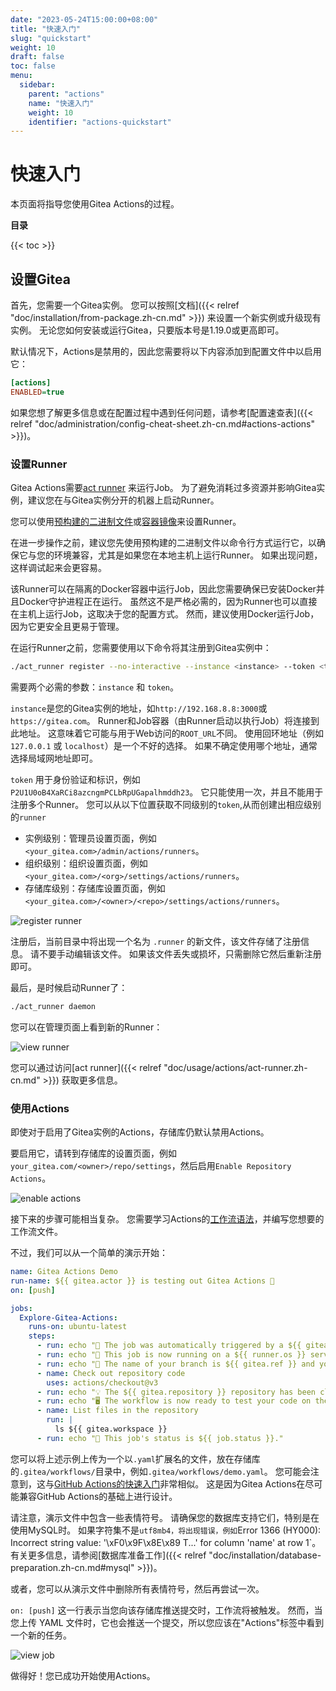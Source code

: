 ```yaml
---
date: "2023-05-24T15:00:00+08:00"
title: "快速入门"
slug: "quickstart"
weight: 10
draft: false
toc: false
menu:
  sidebar:
    parent: "actions"
    name: "快速入门"
    weight: 10
    identifier: "actions-quickstart"
---
```


# 快速入门

本页面将指导您使用Gitea Actions的过程。

**目录**

{{< toc >}}

## 设置Gitea

首先，您需要一个Gitea实例。
您可以按照[文档]({{< relref "doc/installation/from-package.zh-cn.md" >}}) 来设置一个新实例或升级现有实例。
无论您如何安装或运行Gitea，只要版本号是1.19.0或更高即可。

默认情况下，Actions是禁用的，因此您需要将以下内容添加到配置文件中以启用它：

```ini
[actions]
ENABLED=true
```

如果您想了解更多信息或在配置过程中遇到任何问题，请参考[配置速查表]({{< relref "doc/administration/config-cheat-sheet.zh-cn.md#actions-actions" >}})。

### 设置Runner

Gitea Actions需要[act runner](https://gitea.com/gitea/act_runner) 来运行Job。
为了避免消耗过多资源并影响Gitea实例，建议您在与Gitea实例分开的机器上启动Runner。

您可以使用[预构建的二进制文件](http://dl.gitea.com/act_runner)或[容器镜像](https://hub.docker.com/r/gitea/act_runner/tags)来设置Runner。

在进一步操作之前，建议您先使用预构建的二进制文件以命令行方式运行它，以确保它与您的环境兼容，尤其是如果您在本地主机上运行Runner。
如果出现问题，这样调试起来会更容易。

该Runner可以在隔离的Docker容器中运行Job，因此您需要确保已安装Docker并且Docker守护进程正在运行。
虽然这不是严格必需的，因为Runner也可以直接在主机上运行Job，这取决于您的配置方式。
然而，建议使用Docker运行Job，因为它更安全且更易于管理。

在运行Runner之前，您需要使用以下命令将其注册到Gitea实例中：

```bash
./act_runner register --no-interactive --instance <instance> --token <token>
```

需要两个必需的参数：`instance` 和 `token`。

`instance`是您的Gitea实例的地址，如`http://192.168.8.8:3000`或`https://gitea.com`。
Runner和Job容器（由Runner启动以执行Job）将连接到此地址。
这意味着它可能与用于Web访问的`ROOT_URL`不同。
使用回环地址（例如 `127.0.0.1` 或 `localhost`）是一个不好的选择。
如果不确定使用哪个地址，通常选择局域网地址即可。

`token` 用于身份验证和标识，例如 `P2U1U0oB4XaRCi8azcngmPCLbRpUGapalhmddh23`。
它只能使用一次，并且不能用于注册多个Runner。
您可以从以下位置获取不同级别的`token`,从而创建出相应级别的`runner`

- 实例级别：管理员设置页面，例如 `<your_gitea.com>/admin/actions/runners`。
- 组织级别：组织设置页面，例如 `<your_gitea.com>/<org>/settings/actions/runners`。
- 存储库级别：存储库设置页面，例如 `<your_gitea.com>/<owner>/<repo>/settings/actions/runners`。

![register runner](/images/usage/actions/register-runner.png)

注册后，当前目录中将出现一个名为 `.runner` 的新文件，该文件存储了注册信息。
请不要手动编辑该文件。
如果该文件丢失或损坏，只需删除它然后重新注册即可。

最后，是时候启动Runner了：

```bash
./act_runner daemon
```

您可以在管理页面上看到新的Runner：

![view runner](/images/usage/actions/view-runner.png)

您可以通过访问[act runner]({{< relref "doc/usage/actions/act-runner.zh-cn.md" >}}) 获取更多信息。

### 使用Actions

即使对于启用了Gitea实例的Actions，存储库仍默认禁用Actions。

要启用它，请转到存储库的设置页面，例如`your_gitea.com/<owner>/repo/settings`，然后启用`Enable Repository Actions`。

![enable actions](/images/usage/actions/enable-actions.png)

接下来的步骤可能相当复杂。
您需要学习Actions的[工作流语法](https://docs.github.com/en/actions/using-workflows/workflow-syntax-for-github-actions)，并编写您想要的工作流文件。

不过，我们可以从一个简单的演示开始：

```yaml
name: Gitea Actions Demo
run-name: ${{ gitea.actor }} is testing out Gitea Actions 🚀
on: [push]

jobs:
  Explore-Gitea-Actions:
    runs-on: ubuntu-latest
    steps:
      - run: echo "🎉 The job was automatically triggered by a ${{ gitea.event_name }} event."
      - run: echo "🐧 This job is now running on a ${{ runner.os }} server hosted by Gitea!"
      - run: echo "🔎 The name of your branch is ${{ gitea.ref }} and your repository is ${{ gitea.repository }}."
      - name: Check out repository code
        uses: actions/checkout@v3
      - run: echo "💡 The ${{ gitea.repository }} repository has been cloned to the runner."
      - run: echo "🖥️ The workflow is now ready to test your code on the runner."
      - name: List files in the repository
        run: |
          ls ${{ gitea.workspace }}
      - run: echo "🍏 This job's status is ${{ job.status }}."
```

您可以将上述示例上传为一个以`.yaml`扩展名的文件，放在存储库的`.gitea/workflows/`目录中，例如`.gitea/workflows/demo.yaml`。
您可能会注意到，这与[GitHub Actions的快速入门](https://docs.github.com/en/actions/quickstart)非常相似。
这是因为Gitea Actions在尽可能兼容GitHub Actions的基础上进行设计。

请注意，演示文件中包含一些表情符号。
请确保您的数据库支持它们，特别是在使用MySQL时。
如果字符集不是`utf8mb4，将出现错误，例如`Error 1366 (HY000): Incorrect string value: '\\xF0\\x9F\\x8E\\x89 T...' for column 'name' at row 1`。
有关更多信息，请参阅[数据库准备工作]({{< relref "doc/installation/database-preparation.zh-cn.md#mysql" >}})。

或者，您可以从演示文件中删除所有表情符号，然后再尝试一次。

`on: [push]` 这一行表示当您向该存储库推送提交时，工作流将被触发。
然而，当您上传 YAML 文件时，它也会推送一个提交，所以您应该在"Actions"标签中看到一个新的任务。

![view job](/images/usage/actions/view-job.png)

做得好！您已成功开始使用Actions。
